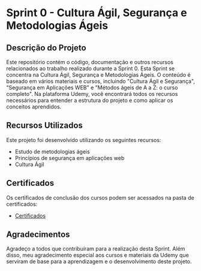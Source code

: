 # Sprint 0 - Cultura Ágil, Segurança e Metodologias Ágeis

## Descrição do Projeto

Este repositório contém o código, documentação e outros recursos relacionados ao trabalho realizado durante a Sprint 0. Esta Sprint se concentra na Cultura Ágil, Segurança e Metodologias Ágeis. O conteúdo é baseado em vários materiais e cursos, incluindo "Cultura Ágil e Segurança", "Segurança em Aplicações WEB" e "Métodos ágeis de A a Z: o curso completo". Na plataforma Udemy, você encontrará todos os recursos necessários para entender a estrutura do projeto e como aplicar os conceitos aprendidos.

## Recursos Utilizados

Este projeto foi desenvolvido utilizando os seguintes recursos:

- Estudo de metodologias ágeis
- Princípios de segurança em aplicações web
- Cultura Ágil

## Certificados

Os certificados de conclusão dos cursos podem ser acessados na pasta de certificados:

- [Certificados](./Certificados/)

## Agradecimentos

Agradeço a todos que contribuíram para a realização desta Sprint. Além disso, meu agradecimento especial aos cursos e materiais da Udemy que serviram de base para a aprendizagem e o desenvolvimento deste projeto.
